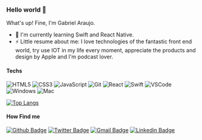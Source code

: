 ### Hello world 👋

What's up! Fine, I'm Gabriel Araujo.

- 🌱 I'm currently learning Swift and React Native.
- ⚡ Little resume about me: I love technologies of the fantastic front end world, try use IOT in my life every moment, appreciate the products and design by Apple and I'm podcast lover.

#### Techs
![HTML5](https://img.shields.io/badge/-HTML5-E34F26?style=for-the-badge&logo=html5&logoColor=white)
![CSS3](https://img.shields.io/badge/-CSS3-549FDE?style=for-the-badge&logo=css3&logoColor=white)
![JavaScript](https://img.shields.io/badge/-JavaScript-F7B93E?style=for-the-badge&logo=javascript&logoColor=fff)
![Git](https://img.shields.io/badge/-Git-F05032?style=for-the-badge&logo=git&logoColor=white)
![React](https://img.shields.io/badge/-React.js-45b8d8?style=for-the-badge&logo=react&logoColor=white)
![Swift](https://img.shields.io/badge/-Swift-f05138?style=for-the-badge&logo=swift&logoColor=white)
![VSCode](https://img.shields.io/badge/-VSCode-0085D1?style=for-the-badge&logo=visual-studio-code&logoColor=white)
![Windows](https://img.shields.io/badge/-Windows-00ADEF?style=for-the-badge&logo=windows&logoColor=white)
![Mac](https://img.shields.io/badge/-MacOSX-000000?style=for-the-badge&logo=apple&logoColor=white)

[![Top Langs](https://github-readme-stats-git-masterrstaa-rickstaa.vercel.app/api/top-langs/?username=gabrielbradoki&layout=compact&theme=dark)](https://github.com/gabrielbradoki/github-readme-stats)


#### How Find me
[![Github Badge](https://img.shields.io/badge/-Github-000?style=for-the-badge&logo=Github&logoColor=white&link=https://github.com/gabrielbradoki)](https://github.com/gabrielbradoki)
[![Twitter Badge](https://img.shields.io/badge/-Twitter-blue?style=for-the-badge&logo=Twitter&logoColor=white&link=https://twitter.com/_gaarauj)](https://twitter.com/_gaarauj)
[![Gmail Badge](https://img.shields.io/badge/-Gmail-c14438?style=for-the-badge&logo=Gmail&logoColor=white&link=mailto:nathallyccd@gmail.com)](mailto:gabrieel.arauj@gmail.com)
[![Linkedin Badge](https://img.shields.io/badge/-LinkedIn-blue?style=for-the-badge&logo=Linkedin&logoColor=white&link=https://www.linkedin.com/in/gabriel-monteiro-12094847/)](https://www.linkedin.com/in/gabriel-monteiro-12094847/)


<!--
**gabrielbradoki** is a ✨ _special_ ✨ repository because its `README.md` (this file) appears on your GitHub profile.


-->
